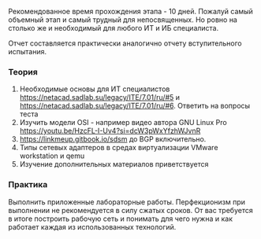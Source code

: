 Рекомендованное время прохождения этапа - 10 дней. Пожалуй самый объемный этап и самый трудный для непосвященных. Но ровно на столько же и необходимый для любого ИТ и ИБ специалиста.

Отчет составляется практически аналогично отчету вступительного испытания. 

### Теория
1. Необходимые основы для ИТ специалистов https://netacad.sadlab.su/legacy/ITE/7.01/ru/#5 и https://netacad.sadlab.su/legacy/ITE/7.01/ru/#6. Ответить на вопросы теста
2. Изучить модели OSI - например видео автора GNU Linux Pro https://youtu.be/HzcFL-I-Uv4?si=dcW3pWxYfzhWJvnR
3. https://linkmeup.gitbook.io/sdsm до BGP включительно.
4. Типы сетевых адаптеров в средах виртуализации VMware workstation и qemu
5. Изучение дополнительных материалов приветствуется
   
### Практика
Выполнить приложенные лабораторные работы. Перфекционизм при выполнении не рекомендуется в силу сжатых сроков. От вас требуется в итоге построить рабочую сеть и понимать для чего нужна и как работает каждая из использованных технологий.
